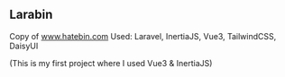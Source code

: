 ## Larabin

Copy of www.hatebin.com
Used: Laravel, InertiaJS, Vue3, TailwindCSS, DaisyUI

(This is my first project where I used Vue3 & InertiaJS)
